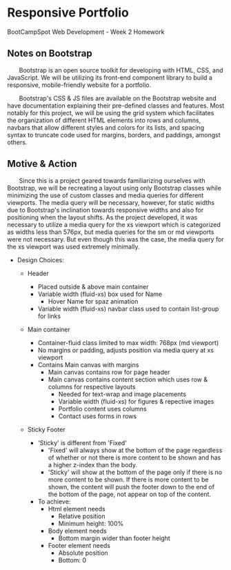 # Responsive Portfolio
BootCampSpot Web Development - Week 2 Homework

## Notes on Bootstrap
&nbsp;&nbsp;&nbsp;&nbsp;&nbsp;&nbsp; Bootstrap is an open source toolkit for developing
with HTML, CSS, and JavaScript. We will be utilizing its front-end component library
to build a responsive, mobile-friendly website for a portfolio.

&nbsp;&nbsp;&nbsp;&nbsp;&nbsp;&nbsp; Bootstrap's CSS & JS files are available on the
Bootstrap website and have documentation explaining their pre-defined classes and 
features. Most notably for this project, we will be using the grid system which
facilitates the organization of different HTML elements into rows and columns, navbars
that allow different styles and colors for its lists, and spacing syntax to truncate code
used for margins, borders, and paddings, amongst others.

## Motive & Action
&nbsp;&nbsp;&nbsp;&nbsp;&nbsp;&nbsp; Since this is a project geared towards familiarizing
ourselves with Bootstrap, we will be recreating a layout using only Bootstrap classes
while minimizing the use of custom classes and media queries for different viewports.
The media query will be necessary, however, for static widths due to Bootstrap's
inclination towards responsive widths and also for positioning when the layout shifts.
As the project developed, it was necessary to utilize a media query for the xs viewport
which is categorized as widths less than 576px, but media queries for the sm or md
viewports were not necessary. But even though this was the case, the media query for the
xs viewport was used extremely minimally.

* Design Choices:
    - Header
        - Placed outside & above main container
        - Variable width (fluid-xs) box used for Name
            - Hover Name for spaz animation
        - Variable width (fluid-xs) navbar class used to contain list-group for links
    
    - Main container
        - Container-fluid class limited to max width: 768px (md viewport)
        - No margins or padding, adjusts position via media query at xs viewport
        - Contains Main canvas with margins
            - Main canvas contains row for page header
            - Main canvas contains content section which uses row & columns for respective layouts
                - Needed for text-wrap and image placements
                - Variable width (fluid-xs) for figures & repective images
                - Portfolio content uses columns
                - Contact uses forms in rows

    - Sticky Footer
        - 'Sticky' is different from 'Fixed'
            - 'Fixed' will always show at the bottom of the page regardless of whether
              or not there is more content to be shown and has a higher z-index than the body.
            - 'Sticky' will show at the bottom of the page only if there is no more content
              to be shown. If there is more content to be shown, the content will push the
              footer down to the end of the bottom of the page, not appear on top of the content.
        - To achieve:
            - Html element needs
                - Relative position
                - Minimum height: 100%
            - Body element needs
                - Bottom margin wider than footer height
            - Footer element needs
                - Absolute position
                - Bottom: 0
